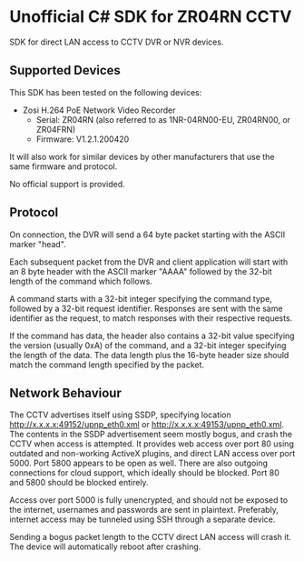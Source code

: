 # Unofficial C# SDK for ZR04RN CCTV

SDK for direct LAN access to CCTV DVR or NVR devices.

## Supported Devices

This SDK has been tested on the following devices:
* Zosi H.264 PoE Network Video Recorder
  * Serial: ZR04RN (also referred to as 1NR-04RN00-EU, ZR04RN00, or ZR04FRN)
  * Firmware: V1.2.1.200420

It will also work for similar devices by other manufacturers that use the same firmware and protocol.

No official support is provided.

## Protocol

On connection, the DVR will send a 64 byte packet starting with the ASCII marker "head".

Each subsequent packet from the DVR and client application will start with an 8 byte header with the ASCII marker "AAAA" followed by the 32-bit length of the command which follows.

A command starts with a 32-bit integer specifying the command type, followed by a 32-bit request identifier. Responses are sent with the same identifier as the request, to match responses with their respective requests.

If the command has data, the header also contains a 32-bit value specifying the version (usually 0xA) of the command, and a 32-bit integer specifying the length of the data. The data length plus the 16-byte header size should match the command length specified by the packet.

## Network Behaviour

The CCTV advertises itself using SSDP, specifying location http://x.x.x.x:49152/upnp_eth0.xml or http://x.x.x.x:49153/upnp_eth0.xml. The contents in the SSDP advertisement seem mostly bogus, and crash the CCTV when access is attempted. It provides web access over port 80 using outdated and non-working ActiveX plugins, and direct LAN access over port 5000. Port 5800 appears to be open as well. There are also outgoing connections for cloud support, which ideally should be blocked. Port 80 and 5800 should be blocked entirely.

Access over port 5000 is fully unencrypted, and should not be exposed to the internet, usernames and passwords are sent in plaintext. Preferably, internet access may be tunneled using SSH through a separate device.

Sending a bogus packet length to the CCTV direct LAN access will crash it. The device will automatically reboot after crashing.
